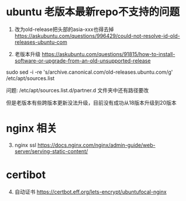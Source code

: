# ubuntu 老版本最新repo不支持的问题

1. 改为old-release把头部的asia-xxx也得去掉
https://askubuntu.com/questions/996429/could-not-resolve-id-old-releases-ubuntu-com

2. 老版本升级
https://askubuntu.com/questions/91815/how-to-install-software-or-upgrade-from-an-old-unsupported-release

sudo sed -i -re 's/archive.canonical.com/old-releases.ubuntu.com/g' /etc/apt/sources.list

问题: /etc/apt/sources.list.d/partner.d 文件夹中还有路径要改

但是老版本有些跨版本更新没法升级，目前没有成功从18版本升级到20版本

# nginx 相关
3. nginx ssl https://docs.nginx.com/nginx/admin-guide/web-server/serving-static-content/

# certibot
4. 自动证书 https://certbot.eff.org/lets-encrypt/ubuntufocal-nginx
